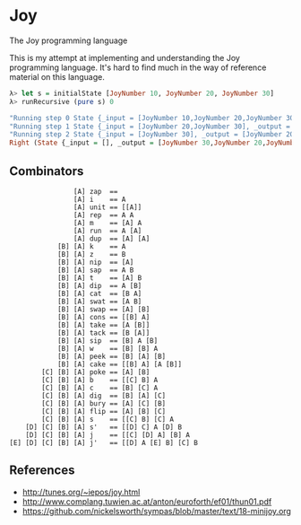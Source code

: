 # Joy

The Joy programming language

This is my attempt at implementing and understanding the Joy programming language. It's hard to find
much in the way of reference material on this language.

```haskell
λ> let s = initialState [JoyNumber 10, JoyNumber 20, JoyNumber 30]
λ> runRecursive (pure s) 0

"Running step 0 State {_input = [JoyNumber 10,JoyNumber 20,JoyNumber 30], _output = [], _env = fromList []}"
"Running step 1 State {_input = [JoyNumber 20,JoyNumber 30], _output = [JoyNumber 10], _env = fromList []}"
"Running step 2 State {_input = [JoyNumber 30], _output = [JoyNumber 20,JoyNumber 10], _env = fromList []}"
Right (State {_input = [], _output = [JoyNumber 30,JoyNumber 20,JoyNumber 10], _env = fromList []})

```

## Combinators

```
                [A] zap  ==
                [A] i    == A
                [A] unit == [[A]]
                [A] rep  == A A
                [A] m    == [A] A
                [A] run  == A [A]
                [A] dup  == [A] [A]
            [B] [A] k    == A
            [B] [A] z    == B
            [B] [A] nip  == [A]
            [B] [A] sap  == A B
            [B] [A] t    == [A] B
            [B] [A] dip  == A [B]
            [B] [A] cat  == [B A]
            [B] [A] swat == [A B]
            [B] [A] swap == [A] [B]
            [B] [A] cons == [[B] A]
            [B] [A] take == [A [B]]
            [B] [A] tack == [B [A]]
            [B] [A] sip  == [B] A [B]
            [B] [A] w    == [B] [B] A
            [B] [A] peek == [B] [A] [B]
            [B] [A] cake == [[B] A] [A [B]]
        [C] [B] [A] poke == [A] [B]
        [C] [B] [A] b    == [[C] B] A
        [C] [B] [A] c    == [B] [C] A
        [C] [B] [A] dig  == [B] [A] [C]
        [C] [B] [A] bury == [A] [C] [B]
        [C] [B] [A] flip == [A] [B] [C]
        [C] [B] [A] s    == [[C] B] [C] A
    [D] [C] [B] [A] s'   == [[D] C] A [D] B
    [D] [C] [B] [A] j    == [[C] [D] A] [B] A
[E] [D] [C] [B] [A] j'   == [[D] A [E] B] [C] B
```

## References

+ http://tunes.org/~iepos/joy.html
+ http://www.complang.tuwien.ac.at/anton/euroforth/ef01/thun01.pdf
+ https://github.com/nickelsworth/sympas/blob/master/text/18-minijoy.org


